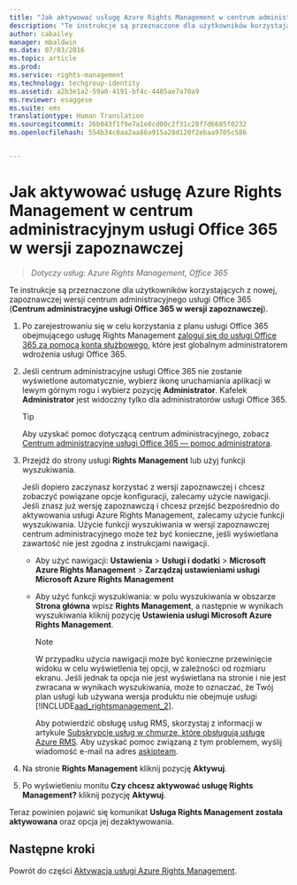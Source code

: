 ```yaml
---
title: "Jak aktywować usługę Azure Rights Management w centrum administracyjnym usługi Office 365 w wersji zapoznawczej | Azure RMS"
description: "Te instrukcje są przeznaczone dla użytkowników korzystających z nowej, zapoznawczej wersji centrum administracyjnego usługi Office 365 (Centrum administracyjne usługi Office 365 w wersji zapoznawczej)."
author: cabailey
manager: mbaldwin
ms.date: 07/03/2016
ms.topic: article
ms.prod: 
ms.service: rights-management
ms.technology: techgroup-identity
ms.assetid: a2b3e1a2-59a0-4191-bf4c-4485ae7a70a9
ms.reviewer: esaggese
ms.suite: ems
translationtype: Human Translation
ms.sourcegitcommit: 26b043f1f9e7a1e0cd00c2f31c28f7d6685f0232
ms.openlocfilehash: 554b34c0aa2aa86a915a28d120f2ebaa9705c586


---
```


# Jak aktywować usługę Azure Rights Management w centrum administracyjnym usługi Office 365 w wersji zapoznawczej

>*Dotyczy usług: Azure Rights Management, Office 365*


Te instrukcje są przeznaczone dla użytkowników korzystających z nowej, zapoznawczej wersji centrum administracyjnego usługi Office 365 (**Centrum administracyjne usługi Office 365 w wersji zapoznawczej**).

1. Po zarejestrowaniu się w celu korzystania z planu usługi Office 365 obejmującego usługę Rights Management [zaloguj się do usługi Office 365 za pomocą konta służbowego](https://portal.office.com/), które jest globalnym administratorem wdrożenia usługi Office 365.

2. Jeśli centrum administracyjne usługi Office 365 nie zostanie wyświetlone automatycznie, wybierz ikonę uruchamiania aplikacji w lewym górnym rogu i wybierz pozycję **Administrator**. Kafelek **Administrator** jest widoczny tylko dla administratorów usługi Office 365.

    > [!TIP]
    > Aby uzyskać pomoc dotyczącą centrum administracyjnego, zobacz [Centrum administracyjne usługi Office 365 — pomoc administratora](https://support.office.com/article/About-the-Office-365-admin-center-Admin-Help-58537702-d421-4d02-8141-e128e3703547).

3. Przejdź do strony usługi **Rights Management** lub użyj funkcji wyszukiwania.

    Jeśli dopiero zaczynasz korzystać z wersji zapoznawczej i chcesz zobaczyć powiązane opcje konfiguracji, zalecamy użycie nawigacji. Jeśli znasz już wersję zapoznawczą i chcesz przejść bezpośrednio do aktywowania usługi Azure Rights Management, zalecamy użycie funkcji wyszukiwania. Użycie funkcji wyszukiwania w wersji zapoznawczej centrum administracyjnego może też być konieczne, jeśli wyświetlana zawartość nie jest zgodna z instrukcjami nawigacji.

    - Aby użyć nawigacji: **Ustawienia**  >  **Usługi i dodatki**  >  **Microsoft Azure Rights Management**  >  **Zarządzaj ustawieniami usługi Microsoft Azure Rights Management**

    - Aby użyć funkcji wyszukiwania: w polu wyszukiwania w obszarze **Strona główna** wpisz **Rights Management**, a następnie w wynikach wyszukiwania kliknij pozycję **Ustawienia usługi Microsoft Azure Rights Management**.

        > [!NOTE]
        >W przypadku użycia nawigacji może być konieczne przewinięcie widoku w celu wyświetlenia tej opcji, w zależności od rozmiaru ekranu. Jeśli jednak ta opcja nie jest wyświetlana na stronie i nie jest zwracana w wynikach wyszukiwania, może to oznaczać, że Twój plan usługi lub używana wersja produktu nie obejmuje usługi [!INCLUDE[aad_rightsmanagement_2](../includes/aad_rightsmanagement_2_md.md)].
        >
        >Aby potwierdzić obsługę usług RMS, skorzystaj z informacji w artykule [Subskrypcje usług w chmurze, które obsługują usługę Azure RMS](../get-started/requirements-subscriptions.md). Aby uzyskać pomoc związaną z tym problemem, wyślij wiadomość e-mail na adres [askipteam](mailto:askipteam?subject=I%20cannot%20activate%20RMS).

4. Na stronie **Rights Management** kliknij pozycję **Aktywuj**.

5. Po wyświetleniu monitu **Czy chcesz aktywować usługę Rights Management?** kliknij pozycję **Aktywuj**.

Teraz powinien pojawić się komunikat **Usługa Rights Management została aktywowana** oraz opcja jej dezaktywowania.


## Następne kroki
Powrót do części [Aktywacja usługi Azure Rights Management](activate-service.md).




<!--HONumber=Aug16_HO4-->



